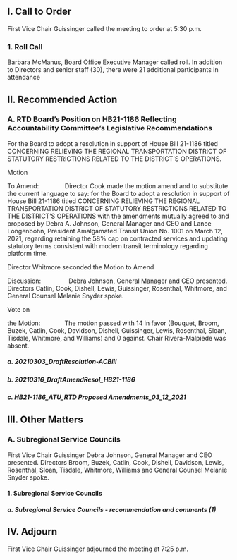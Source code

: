 ## I. Call to Order

First Vice Chair Guissinger called the meeting to order at 5:30 p.m.

### 1. Roll Call

Barbara McManus, Board Office Executive Manager called roll. In addition to Directors and senior staff (30), there were 21 additional participants in attendance

## II. Recommended Action

### A. RTD Board’s Position on HB21-1186 Reflecting Accountability Committee’s Legislative Recommendations

For the Board to adopt a resolution in support of House Bill 21-1186 titled CONCERNING RELIEVING THE REGIONAL TRANSPORTATION DISTRICT OF STATUTORY RESTRICTIONS RELATED TO THE DISTRICT'S OPERATIONS.

Motion

To Amend:               Director Cook made the motion amend and to substitute the current language to say: for the Board to adopt a resolution in support of House Bill 21-1186 titled CONCERNING RELIEVING THE REGIONAL TRANSPORTATION DISTRICT OF STATUTORY RESTRICTIONS RELATED TO THE DISTRICT’S OPERATIONS with the amendments mutually agreed to and proposed by Debra A. Johnson, General Manager and CEO and Lance Longenbohn, President Amalgamated Transit Union No. 1001 on March 12, 2021, regarding retaining the 58% cap on contracted services and updating statutory terms consistent with modern transit terminology regarding platform time.

Director Whitmore seconded the Motion to Amend

Discussion:                Debra Johnson, General Manager and CEO presented. Directors Catlin, Cook, Dishell, Lewis, Guissinger, Rosenthal, Whitmore, and General Counsel Melanie Snyder spoke.

Vote on

the Motion:              The motion passed with 14 in favor (Bouquet, Broom, Buzek, Catlin, Cook, Davidson, Dishell, Guissinger, Lewis, Rosenthal, Sloan, Tisdale, Whitmore, and Williams) and 0 against. Chair Rivera-Malpiede was absent.

##### a. 20210303_DraftResolution-ACBill

##### b. 20210316_DraftAmendResol_HB21-1186

##### c. HB21-1186_ATU_RTD Proposed Amendments_03_12_2021

## III. Other Matters

### A. Subregional Service Councils

First Vice Chair Guissinger Debra Johnson, General Manager and CEO presented. Directors Broom, Buzek, Catlin, Cook, Dishell, Davidson, Lewis, Rosenthal, Sloan, Tisdale, Whitmore, Williams and General Counsel Melanie Snyder spoke.

#### 1. Subregional Service Councils

##### a. Subregional Service Councils - recommendation and comments (1)

## IV. Adjourn

First Vice Chair Guissinger adjourned the meeting at 7:25 p.m.